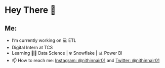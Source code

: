 # Hey There 👋


## Me:

- I’m currently working on 💻 ETL
- Digital Intern at TCS
- Learning 👨‍💻 Data Science | ❄️ Snowflake | 📊 Power BI
- 📫 How to reach me: [Instagram: @nithinnair01](https://instagram.com/nithinnair01) and [Twitter: @nithinnair01](https://twitter.com/nithinnair01)
